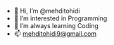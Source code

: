 - 👋 Hi, I’m @mehditohidi
- 👀 I’m interested in Programming
- 🌱 I’m always learning Coding
- 📫 mehditohidi9@gmail.com

<!---
mehditohidi/mehditohidi is a ✨ special ✨ repository because its `README.md` (this file) appears on your GitHub profile.
You can click the Preview link to take a look at your changes.
--->
